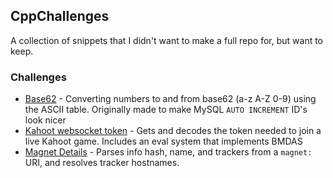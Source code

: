 ## CppChallenges
A collection of snippets that I didn't want to make a full repo for, but want to keep.

### Challenges
* [Base62](base62.cpp) - Converting numbers to and from base62 (a-z A-Z 0-9) using the ASCII table. Originally made to make MySQL `AUTO INCREMENT` ID's look nicer
* [Kahoot websocket token](kahoot.cpp) - Gets and decodes the token needed to join a live Kahoot game. Includes an eval system that implements BMDAS
* [Magnet Details](magnetdetails.cpp) - Parses info hash, name, and trackers from a `magnet:` URI, and resolves tracker hostnames.